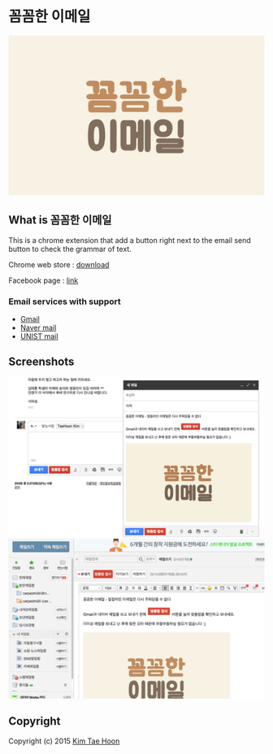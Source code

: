 꼼꼼한 이메일
=============

![logo](https://raw.githubusercontent.com/carpedm20/ggomggom-email/master/static/img/logo.png)

## What is 꼼꼼한 이메일 ##

This is a chrome extension that add a button right next to the email send button to check the grammar of text.

Chrome web store : [download](https://chrome.google.com/webstore/detail/%EA%BC%BC%EA%BC%BC%ED%95%9C-%EC%9D%B4%EB%A9%94%EC%9D%BC/enikkgcjnbdkcfjehoncjmogbilhdapf/reviews?hl=ko&gl=001)

Facebook page : [link](https://www.facebook.com/ggomggom-email)

### Email services with support ###

- [Gmail](https://mail.google.com/)
- [Naver mail](http://mail.naver.com/)
- [UNIST mail](https://mail.unist.ac.kr/)


## Screenshots ##

![logo](https://raw.githubusercontent.com/carpedm20/ggomggom-email/master/static/img/screenshot1.png)
![logo](https://raw.githubusercontent.com/carpedm20/ggomggom-email/master/static/img/screenshot2.png)


## Copyright ##

Copyright (c) 2015 [Kim Tae Hoon](http://carpedm20.github.io)
